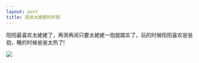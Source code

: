 ```yaml
---
layout: post
title: 投进太姥姥的怀抱
---
```


阳阳最喜欢太姥姥了，再哭再闹只要太姥姥一抱就踏实了。玩的时候阳阳喜欢爸爸抱，睡的时候爸爸太热了!

![](https://raw.githubusercontent.com/initlove/initlove.github.io/master/images/2016-05-17-204932.jpg)

